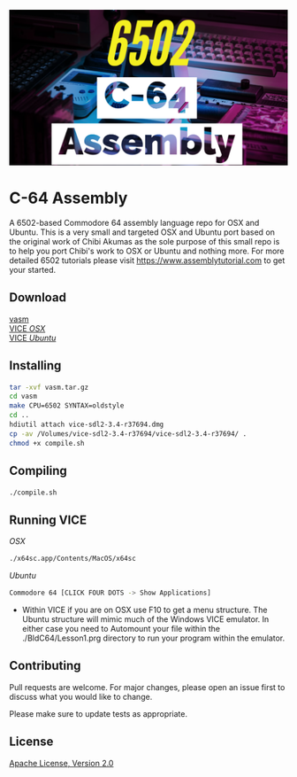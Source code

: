 ![image](https://github.com/mytechnotalent/C-64-Assembly/blob/main/C-64%20Assembly.png?raw=true)

# C-64 Assembly
A 6502-based Commodore 64 assembly language repo for OSX and Ubuntu.  This is a very small and targeted OSX and Ubuntu port based on the original work of Chibi Akumas as the sole purpose of this small repo is to help you port Chibi's work to OSX or Ubuntu and nothing more.  For more detailed 6502 tutorials please visit https://www.assemblytutorial.com to get your started.

## Download
[vasm](http://sun.hasenbraten.de/vasm/index.php?view=source)<br>
[VICE *OSX*](https://vice-emu.sourceforge.io/index.html#download)<br>
[VICE *Ubuntu*](https://snapcraft.io/vice-jz)

## Installing
```bash
tar -xvf vasm.tar.gz
cd vasm
make CPU=6502 SYNTAX=oldstyle
cd ..
hdiutil attach vice-sdl2-3.4-r37694.dmg
cp -av /Volumes/vice-sdl2-3.4-r37694/vice-sdl2-3.4-r37694/ .
chmod +x compile.sh

```

## Compiling
```bash
./compile.sh
```

## Running VICE
*OSX*
```bash
./x64sc.app/Contents/MacOS/x64sc
```
*Ubuntu*
```bash
Commodore 64 [CLICK FOUR DOTS -> Show Applications]
```
* Within VICE if you are on OSX use F10 to get a menu structure.  The Ubuntu structure will mimic much of the Windows VICE emulator.  In either case you need to Automount your file within the ./BldC64/Lesson1.prg directory to run your program within the emulator.


## Contributing

Pull requests are welcome. For major changes, please open an issue first to discuss what you would like to change.

Please make sure to update tests as appropriate.

## License
[Apache License, Version 2.0](https://www.apache.org/licenses/LICENSE-2.0)
